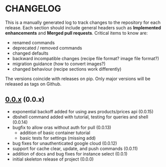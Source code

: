 # CHANGELOG

This is a manually generated log to track changes to the repository for each release.
Each section should include general headers such as **Implemented enhancements**
and **Merged pull requests**. Critical items to know are:

 - renamed commands
 - deprecated / removed commands
 - changed defaults
 - backward incompatible changes (recipe file format? image file format?)
 - migration guidance (how to convert images?)
 - changed behaviour (recipe sections work differently)

The versions coincide with releases on pip. Only major versions will be released as tags on Github.

## [0.0.x](https://github.com/converged-computing/cloud-select/tree/main) (0.0.x)
 - exponential backoff added for using aws products/prices api (0.0.15)
 - dbshell command added with tutorial, testing for queries and shell (0.0.14)
 - bugfix to allow oras without auth for pull (0.0.13)
   - addition of basic container tutorial
   - basic tests for settings (missing add)
 - bug fixes for unauthenticated google cloud (0.0.12)
 - support for cache clear, update, and push commands (0.0.11)
 - addition of docs and bug fixes for instance select (0.0.1)
 - initial skeleton release of project (0.0.0)
